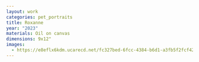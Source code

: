 ```yaml
---
layout: work
categories: pet_portraits
title: Roxanne
year: "2023"
materials: Oil on canvas
dimensions: 9x12"
images:
  - https://e8eflx6kdm.ucarecd.net/fc327bed-6fcc-4384-b6d1-a3fb5f2fcf42/-/resize/2400/-/quality/lightest/-/format/auto/
---
```

